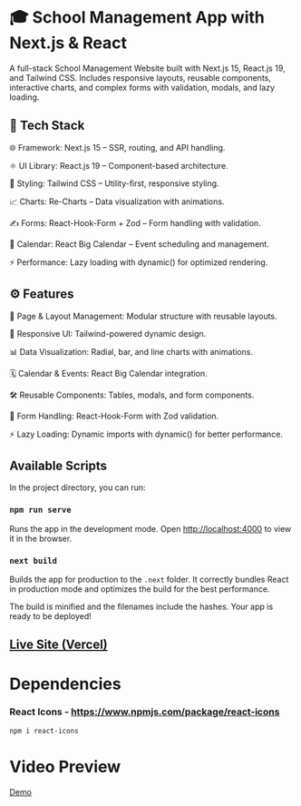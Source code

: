 # 🎓 School Management App with Next.js & React

A full-stack School Management Website built with Next.js 15, React.js 19, and Tailwind CSS. Includes responsive layouts, reusable components, interactive charts, and complex forms with validation,
modals, and lazy loading.

## 🚀 Tech Stack

🌐 Framework: Next.js 15 – SSR, routing, and API handling.

⚛️ UI Library: React.js 19 – Component-based architecture.

🎯 Styling: Tailwind CSS – Utility-first, responsive styling.

📈 Charts: Re-Charts – Data visualization with animations.

✍️ Forms: React-Hook-Form + Zod – Form handling with validation.

📅 Calendar: React Big Calendar – Event scheduling and management.

⚡ Performance: Lazy loading with dynamic() for optimized rendering.

## ⚙️ Features

📄 Page & Layout Management: Modular structure with reusable layouts.

🎨 Responsive UI: Tailwind-powered dynamic design.

📊 Data Visualization: Radial, bar, and line charts with animations.

🗓️ Calendar & Events: React Big Calendar integration.

🛠️ Reusable Components: Tables, modals, and form components.

📝 Form Handling: React-Hook-Form with Zod validation.

⚡ Lazy Loading: Dynamic imports with dynamic() for better performance.

## Available Scripts

In the project directory, you can run:

### `npm run serve`

Runs the app in the development mode.
Open [http://localhost:4000](http://localhost:3000) to view it in the browser.

### `next build`

Builds the app for production to the `.next` folder.
It correctly bundles React in production mode and optimizes the build for the best performance.

The build is minified and the filenames include the hashes.
Your app is ready to be deployed!

## [Live Site (Vercel)](https://oakwood-academy.vercel.app/)

# Dependencies

### React Icons - https://www.npmjs.com/package/react-icons
    npm i react-icons

# Video Preview

[Demo]()
